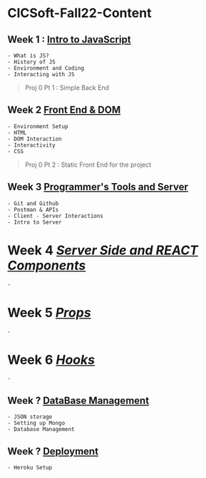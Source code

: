 # CICSoft-Fall22-Content

## Week 1 : [Intro to JavaScript](/Syllabus/IntroToJS.md)
    - What is JS?
    - History of JS
    - Environment and Coding
    - Interacting with JS

> Proj 0 Pt 1 : Simple Back End

## Week 2 [Front End & DOM](/Syllabus/IntroToFrontEnd.md)
    - Environment Setup
    - HTML
    - DOM Interaction
    - Interactivity 
    - CSS

> Proj 0 Pt 2 : Static Front End for the project

## Week 3 [Programmer's Tools and Server]()
    - Git and Github
    - Postman & APIs
    - Client - Server Interactions
    - Intro to Server

# Week 4 *[Server Side and REACT Components]()*
    - 

# Week 5 *[Props]()*
    -

# Week 6 *[Hooks]()*
    -
    
## Week ? [DataBase Management]()
    - JSON storage
    - Setting up Mongo
    - Database Management

## Week ? [Deployment]()
    - Heroku Setup